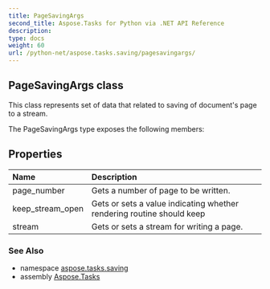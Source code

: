 ```yaml
---
title: PageSavingArgs
second_title: Aspose.Tasks for Python via .NET API Reference
description: 
type: docs
weight: 60
url: /python-net/aspose.tasks.saving/pagesavingargs/
---
```


## PageSavingArgs class

This class represents set of data that related to saving of document's page to a stream.

The PageSavingArgs type exposes the following members:
## Properties
| Name | Description |
| :- | :- |
|page_number|Gets a number of page to be written.|
|keep_stream_open|Gets or sets a value indicating whether rendering routine should keep|
|stream|Gets or sets a stream for writing a page.|

### See Also

* namespace [aspose.tasks.saving](/tasks/python-net/aspose.tasks.saving/)
* assembly [Aspose.Tasks](/tasks/python-net/)

